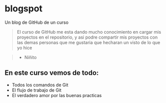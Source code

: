 # blogspot
Un blog de GitHub de un curso 

>El curso de GitHub me esta dando mucho conocimiento en cargar mis proyectos en el repositorio, y asi podre compartir mis proyectos con las demas personas que me gustaria que hecharan un visto de lo que yo hice

> - Niñito

## En este curso vemos de todo:
* Todos los comandos de Git
* El flujo de trabajo de Git
* El verdadero amor por las buenas practicas
